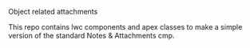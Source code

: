 Object related attachments

This repo contains lwc components and apex classes to make a simple version of the standard Notes & Attachments cmp.
